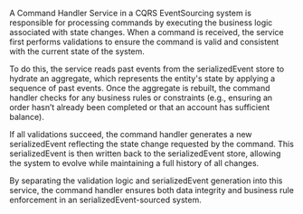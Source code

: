 A Command Handler Service in a CQRS EventSourcing system is responsible for processing commands by executing the business 
logic associated with state changes. When a command is received, the service first performs validations to ensure the 
command is valid and consistent with the current state of the system.

To do this, the service reads past events from the serializedEvent store to hydrate an aggregate, which represents the entity's 
state by applying a sequence of past events. Once the aggregate is rebuilt, the command handler checks for any business 
rules or constraints (e.g., ensuring an order hasn’t already been completed or that an account has sufficient balance).

If all validations succeed, the command handler generates a new serializedEvent reflecting the state change requested by the command. 
This serializedEvent is then written back to the serializedEvent store, allowing the system to evolve while maintaining a full history of 
all changes.

By separating the validation logic and serializedEvent generation into this service, the command handler ensures both data 
integrity and business rule enforcement in an serializedEvent-sourced system.
